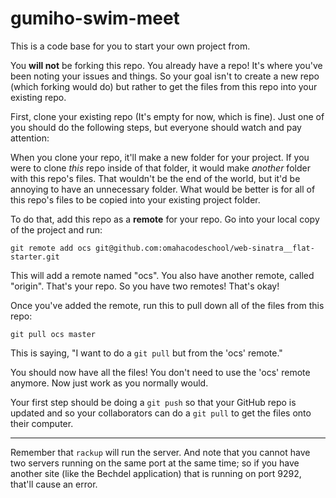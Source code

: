  # gumiho-swim-meet
 
This is a code base for you to start your own project from.

You **will not** be forking this repo. You already have a repo! It's where you've been noting your issues and things. So your goal isn't to create a new repo (which forking would do) but rather to get the files from this repo into your existing repo.

First, clone your existing repo (It's empty for now, which is fine). Just one of you should do the following steps, but everyone should watch and pay attention:

When you clone your repo, it'll make a new folder for your project. If you were to clone _this_ repo inside of that folder, it would make _another_ folder with this repo's files. That wouldn't be the end of the world, but it'd be annoying to have an unnecessary folder. What would be better is for all of this repo's files to be copied into your existing project folder.

To do that, add this repo as a **remote** for your repo. Go into your local copy of the project and run:

```
git remote add ocs git@github.com:omahacodeschool/web-sinatra__flat-starter.git
```

This will add a remote named "ocs". You also have another remote, called "origin". That's your repo. So you have two remotes! That's okay!

Once you've added the remote, run this to pull down all of the files from this repo:

```
git pull ocs master
```

This is saying, "I want to do a `git pull` but from the 'ocs' remote."

You should now have all the files! You don't need to use the 'ocs' remote anymore. Now just work as you normally would.

Your first step should be doing a `git push` so that your GitHub repo is updated and so your collaborators can do a `git pull` to get the files onto their computer.

---

Remember that `rackup` will run the server. And note that you cannot have two servers running on the same port at the same time; so if you have another site (like the Bechdel application) that is running on port 9292, that'll cause an error.